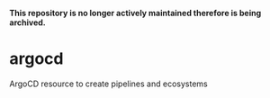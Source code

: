 **This repository is no longer actively maintained therefore is being archived.**

# argocd
ArgoCD resource to create pipelines and ecosystems
